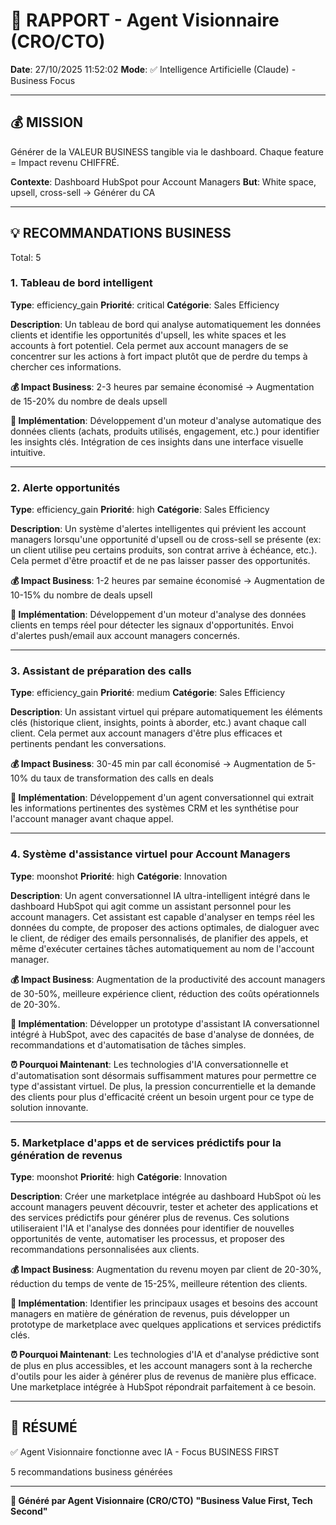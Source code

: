 # 🚀 RAPPORT - Agent Visionnaire (CRO/CTO)

**Date**: 27/10/2025 11:52:02
**Mode**: ✅ Intelligence Artificielle (Claude) - Business Focus

---

## 💰 MISSION

Générer de la VALEUR BUSINESS tangible via le dashboard.
Chaque feature = Impact revenu CHIFFRÉ.

**Contexte**: Dashboard HubSpot pour Account Managers
**But**: White space, upsell, cross-sell → Générer du CA

---

## 💡 RECOMMANDATIONS BUSINESS

Total: 5


### 1. Tableau de bord intelligent

**Type**: efficiency_gain
**Priorité**: critical
**Catégorie**: Sales Efficiency

**Description**: Un tableau de bord qui analyse automatiquement les données clients et identifie les opportunités d'upsell, les white spaces et les accounts à fort potentiel. Cela permet aux account managers de se concentrer sur les actions à fort impact plutôt que de perdre du temps à chercher ces informations.

**💰 Impact Business**: 2-3 heures par semaine économisé → Augmentation de 15-20% du nombre de deals upsell





**🔧 Implémentation**: Développement d'un moteur d'analyse automatique des données clients (achats, produits utilisés, engagement, etc.) pour identifier les insights clés. Intégration de ces insights dans une interface visuelle intuitive.



---

### 2. Alerte opportunités

**Type**: efficiency_gain
**Priorité**: high
**Catégorie**: Sales Efficiency

**Description**: Un système d'alertes intelligentes qui prévient les account managers lorsqu'une opportunité d'upsell ou de cross-sell se présente (ex: un client utilise peu certains produits, son contrat arrive à échéance, etc.). Cela permet d'être proactif et de ne pas laisser passer des opportunités.

**💰 Impact Business**: 1-2 heures par semaine économisé → Augmentation de 10-15% du nombre de deals upsell





**🔧 Implémentation**: Développement d'un moteur d'analyse des données clients en temps réel pour détecter les signaux d'opportunités. Envoi d'alertes push/email aux account managers concernés.



---

### 3. Assistant de préparation des calls

**Type**: efficiency_gain
**Priorité**: medium
**Catégorie**: Sales Efficiency

**Description**: Un assistant virtuel qui prépare automatiquement les éléments clés (historique client, insights, points à aborder, etc.) avant chaque call client. Cela permet aux account managers d'être plus efficaces et pertinents pendant les conversations.

**💰 Impact Business**: 30-45 min par call économisé → Augmentation de 5-10% du taux de transformation des calls en deals





**🔧 Implémentation**: Développement d'un agent conversationnel qui extrait les informations pertinentes des systèmes CRM et les synthétise pour l'account manager avant chaque appel.



---

### 4. Système d'assistance virtuel pour Account Managers

**Type**: moonshot
**Priorité**: high
**Catégorie**: Innovation

**Description**: Un agent conversationnel IA ultra-intelligent intégré dans le dashboard HubSpot qui agit comme un assistant personnel pour les account managers. Cet assistant est capable d'analyser en temps réel les données du compte, de proposer des actions optimales, de dialoguer avec le client, de rédiger des emails personnalisés, de planifier des appels, et même d'exécuter certaines tâches automatiquement au nom de l'account manager.

**💰 Impact Business**: Augmentation de la productivité des account managers de 30-50%, meilleure expérience client, réduction des coûts opérationnels de 20-30%.





**🔧 Implémentation**: Développer un prototype d'assistant IA conversationnel intégré à HubSpot, avec des capacités de base d'analyse de données, de recommandations et d'automatisation de tâches simples.

**⏰ Pourquoi Maintenant**: Les technologies d'IA conversationnelle et d'automatisation sont désormais suffisamment matures pour permettre ce type d'assistant virtuel. De plus, la pression concurrentielle et la demande des clients pour plus d'efficacité créent un besoin urgent pour ce type de solution innovante.

---

### 5. Marketplace d'apps et de services prédictifs pour la génération de revenus

**Type**: moonshot
**Priorité**: high
**Catégorie**: Innovation

**Description**: Créer une marketplace intégrée au dashboard HubSpot où les account managers peuvent découvrir, tester et acheter des applications et des services prédictifs pour générer plus de revenus. Ces solutions utiliseraient l'IA et l'analyse des données pour identifier de nouvelles opportunités de vente, automatiser les processus, et proposer des recommandations personnalisées aux clients.

**💰 Impact Business**: Augmentation du revenu moyen par client de 20-30%, réduction du temps de vente de 15-25%, meilleure rétention des clients.





**🔧 Implémentation**: Identifier les principaux usages et besoins des account managers en matière de génération de revenus, puis développer un prototype de marketplace avec quelques applications et services prédictifs clés.

**⏰ Pourquoi Maintenant**: Les technologies d'IA et d'analyse prédictive sont de plus en plus accessibles, et les account managers sont à la recherche d'outils pour les aider à générer plus de revenus de manière plus efficace. Une marketplace intégrée à HubSpot répondrait parfaitement à ce besoin.


---

## 🎯 RÉSUMÉ

✅ Agent Visionnaire fonctionne avec IA - Focus BUSINESS FIRST

5 recommandations business générées

---

**🤖 Généré par Agent Visionnaire (CRO/CTO)**
**"Business Value First, Tech Second"**
